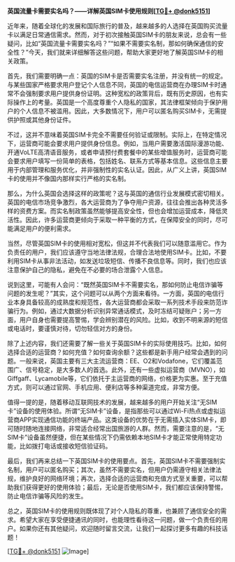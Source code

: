 **英国流量卡需要实名吗？——详解英国SIM卡使用规则[[TG💪+ @donk5151](https://t.me/s/donk5151)]**

近年来，随着全球化的发展和国际旅行的普及，越来越多的人选择在英国购买流量卡以满足日常通信需求。然而，对于初次接触英国SIM卡的朋友来说，总会有一些疑问，比如“英国流量卡需要实名吗？”“如果不需要实名制，那如何确保通信的安全性？”今天，我们就来详细解答这些问题，帮助大家更好地了解英国SIM卡的相关政策。

首先，我们需要明确一点：英国的SIM卡是否需要实名注册，并没有统一的规定。与某些国家严格要求用户登记个人信息不同，英国的电信运营商在办理SIM卡时通常不会强制要求用户提供身份证明。这种宽松的政策背后，既有历史原因，也有实际操作上的考量。英国是一个高度尊重个人隐私的国家，其法律框架倾向于保护用户的个人信息不被滥用。因此，大多数情况下，用户可以匿名购买SIM卡，无需提供护照或其他身份证件。

不过，这并不意味着英国SIM卡完全不需要任何验证或限制。实际上，在特定情况下，运营商可能会要求用户提供身份信息。例如，当用户需要激活国际漫游功能、开通VoLTE高清语音服务，或者申请预付费套餐中的某些增值服务时，运营商可能会要求用户填写一份简单的表格，包括姓名、联系方式等基本信息。这些信息主要用于内部管理和服务优化，并非强制性的实名认证。因此，从广义上讲，英国SIM卡的使用并不像国内那样实行严格的实名制。

那么，为什么英国会选择这样的政策呢？这与英国的通信行业发展模式密切相关。英国的电信市场竞争激烈，各大运营商为了争夺用户资源，往往会推出各种灵活多样的资费方案。而实名制政策虽然能够提高安全性，但也会增加运营成本，降低灵活性。因此，许多运营商更倾向于采取一种平衡的方式，在保障安全的同时，尽可能满足用户的便利需求。

当然，尽管英国SIM卡的使用相对宽松，但这并不代表我们可以随意滥用它。作为负责任的用户，我们应该遵守当地法律法规，合理合法地使用SIM卡。比如，不要利用SIM卡从事非法活动，如发送垃圾短信、传播不良信息等。同时，我们也应该注意保护自己的隐私，避免在不必要的场合泄露个人信息。

说到这里，可能有人会问：“既然英国SIM卡不需要实名，那如何防止电信诈骗等问题的发生呢？”其实，这个问题可以从两个方面来看待。一方面，英国的电信行业本身具备较高的成熟度和规范性，各大运营商都会采取一系列技术手段来防范诈骗行为。例如，通过大数据分析识别异常通话模式，及时冻结可疑账户；另一方面，用户自身也需要提高警惕，学会辨别潜在的风险。比如，收到不明来源的短信或电话时，要谨慎对待，切勿轻信对方的身份。

除了上述内容，我们还需要了解一些关于英国SIM卡的实际使用技巧。比如，如何选择合适的运营商？如何充值？如何查询余额？这些都是新手用户经常会遇到的问题。一般来说，英国主要有三大主流运营商：EE、O2和Vodafone，它们覆盖范围广、信号稳定，是大多数人的首选。此外，还有一些虚拟运营商（MVNO），如Giffgaff、Lycamobile等，它们依托于主运营商的网络，价格更为实惠。至于充值方式，则可以通过官网、手机应用、便利店等多种渠道完成，非常方便。

值得一提的是，随着移动互联网技术的发展，越来越多的用户开始关注“无SIM卡”设备的使用体验。所谓“无SIM卡”设备，是指那些可以通过Wi-Fi热点或虚拟运营商APP实现通信功能的终端产品。这类设备的优势在于无需插入实体SIM卡，即可随时随地连接网络，非常适合经常出国旅游的人群。然而，需要注意的是，“无SIM卡”设备虽然便捷，但在某些情况下仍需依赖本地SIM卡才能正常使用特定功能，比如拨打电话或接收短信验证码。

最后，我们再来总结一下英国SIM卡的使用要点。首先，英国SIM卡不需要强制实名制，用户可以匿名购买；其次，虽然不需要实名，但用户仍需遵守相关法律法规，维护良好的网络环境；再次，选择合适的运营商和充值方式至关重要，可以帮助我们获得更好的使用体验；最后，无论是否使用SIM卡，我们都应该保持警惕，防止电信诈骗等风险的发生。

总之，英国SIM卡的使用规则既体现了对个人隐私的尊重，也兼顾了通信安全的需求。希望大家在享受便捷通讯的同时，也能理性看待这一问题，做一个负责任的用户。如果你还有其他疑问，欢迎随时留言交流，让我们一起探讨更多有趣的科技话题！

[[TG💪+ @donk5151](https://t.me/s/donk5151) ![Image](https://i.postimg.cc/rwNCRYN7/Snipaste-2025-04-30-17-27-05.png)]